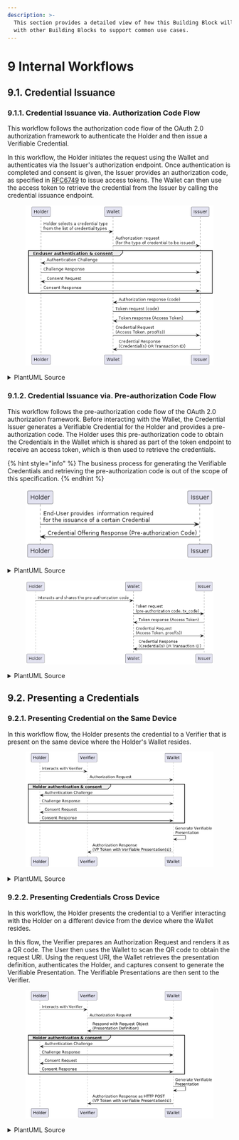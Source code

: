 ```yaml
---
description: >-
  This section provides a detailed view of how this Building Block will interact
  with other Building Blocks to support common use cases.
---
```


# 9 Internal Workflows

## 9.1. Credential Issuance

### 9.1.1. Credential Issuance via. Authorization Code Flow

This workflow follows the authorization code flow of the OAuth 2.0 authorization framework to authenticate the Holder and then issue a Verifiable Credential.

In this workflow, the Holder initiates the request using the Wallet and authenticates via the Issuer's authorization endpoint. Once authentication is completed and consent is given, the Issuer provides an authorization code, as specified in [RFC6749](https://www.rfc-editor.org/rfc/rfc6749.html) to issue access tokens. The Wallet can then use the access token to retrieve the credential from the Issuer by calling the credential issuance endpoint.

<figure><img src=".gitbook/assets/credential-issuance-auth-code-flow (1).png" alt=""><figcaption></figcaption></figure>

<details>

<summary>PlantUML Source</summary>

```plant-uml
@startuml
Holder -> Wallet: Holder selects a credential type\nfrom the list of credential types
Wallet -> Issuer: Authorization request\n(for the type of credential to be issued)
group Enduser authentication & consent
Issuer -> Holder: Authentication Challenge
Holder -> Issuer: Challenge Response
Issuer -> Holder: Consent Request
Holder -> Issuer: Consent Response
end
Issuer -> Wallet: Authorization response (code)
Wallet -> Issuer: Token request (code)
Issuer -> Wallet: Token response (Access Token)
Wallet -> Issuer: Credential Request \n(Access Token, proof(s))
Issuer -> Wallet: Credential Response \n(Credential(s) OR Transaction ID)
@enduml
```

</details>

### 9.1.2. Credential Issuance via. Pre-authorization Code Flow

This workflow follows the pre-authorization code flow of the OAuth 2.0 authorization framework. Before interacting with the Wallet, the Credential Issuer generates a Verifiable Credential for the Holder and provides a pre-authorization code. The Holder uses this pre-authorization code to obtain the Credentials in the Wallet which is shared as part of the token endpoint to receive an access token, which is then used to retrieve the credentials.

{% hint style="info" %}
The business process for generating the Verifiable Credentials and retrieving the pre-authorization code is out of the scope of this specification.
{% endhint %}

<figure><img src=".gitbook/assets/credential-issuance-pre-auth-code-1.png" alt=""><figcaption></figcaption></figure>

<details>

<summary>PlantUML Source</summary>

```plant-uml
@startuml
Holder -> Issuer: End-User provides  information required\nfor the issuance of a certain Credential
Issuer -> Holder: Credential Offering Response (Pre-authorization Code)
@enduml
```

</details>

<figure><img src=".gitbook/assets/credential-issuance-pre-authorization-code-2.png" alt=""><figcaption></figcaption></figure>

<details>

<summary>PlantUML Source</summary>

```plant-uml
@startuml
Holder -> Wallet: Interacts and shares the pre-authorization code
Wallet -> Issuer: Token request\n(pre-authorization code, tx_code)
Issuer -> Wallet: Token response (Access Token)
Wallet -> Issuer: Credential Request \n(Access Token, proof(s))
Issuer -> Wallet: Credential Response \n(Credential(s) OR Transaction ID)
@enduml
```

</details>

## 9.2. Presenting a Credentials

### 9.2.1. Presenting Credential on the Same Device

In this workflow flow, the Holder presents the credential to a Verifier that is present on the same device where the Holder's Wallet resides.

<figure><img src=".gitbook/assets/RP6n3i8W48Ptdk8ceuClqC7KEAXROumkNR0zMo8U5QunyUa5QIinRWI---xFJ-vOMkxlMkoChj72SWKdjEggq6Qm9qOhAtRmLDnE3s8y1FeijKREODrpQwnwILQ6u82F7XsBnfg-Wy4jFOB4gehC32f3pb-8w0YsI4PRWcxQG523ISnnyVJcbxek6F_uDd7JbEkFPY862LATY4PiY-GhOHpAa1UD9HKMm-mdQpBpBVAtdBW2.png" alt=""><figcaption></figcaption></figure>

<details>

<summary>PlantUML Source</summary>

```plant-uml
@startuml
Holder -> Verifier: Interacts with Verifier
Verifier -> Wallet: Authorization Request
group Holder authentication & consent
Wallet -> Holder: Authentication Challenge
Holder -> Wallet: Challenge Response
Wallet -> Holder: Consent Request
Holder -> Wallet: Consent Response
end
Wallet -> Wallet: Generate Verifiable\nPresentation
Wallet -> Verifier: Authorization Response \n(VP Token with Verifiable Presentation(s))
@enduml
```

</details>

### 9.2.2. Presenting Credentials Cross Device

In this workflow, the Holder presents the credential to a Verifier interacting with the Holder on a different device from the device where the Wallet resides.

In this flow, the Verifier prepares an Authorization Request and renders it as a QR code. The User then uses the Wallet to scan the QR code to obtain the request URI. Using the request URI, the Wallet retrieves the presentation definition, authenticates the Holder, and captures consent to generate the Verifiable Presentation. The Verifiable Presentations are then sent to the Verifier.

<figure><img src=".gitbook/assets/RP71JiCm44Jl-OezeUR03_I0Yef4EJKgKRdquYRJnc3MnTu8YQ_7bft8eDmixVFCpkp6Yt8oVffgPqqFH_SFT8JJ5mstfXSMEDM9fsyjmpoefaUatvGna3KzZZ9Oft-KQCjqmDS8BrMQ_bKzmDyizqapWxG_lwEJ4wyQ1m-M9FE4YsOTdtLrTNQyKLvJ1RT0wIvnTzHPZjyAmqIcnGfqEqI2hoWIJndcMTxHOq5lcvpcY0io.png" alt=""><figcaption></figcaption></figure>

<details>

<summary>PlantUML Source</summary>

```plant-uml
@startuml
Holder -> Verifier: Interacts with Verifier
Verifier -> Wallet: Authorization Request
Wallet -> Verifier: Respond with Request Object\n(Presentation Definition)
group Holder authentication & consent
Wallet -> Holder: Authentication Challenge
Holder -> Wallet: Challenge Response
Wallet -> Holder: Consent Request
Holder -> Wallet: Consent Response
end
Wallet -> Wallet: Generate Verifiable\nPresentation
Wallet -> Verifier: Authorization Response as HTTP POST\n(VP Token with Verifiable Presentation(s))
@enduml
```



</details>
